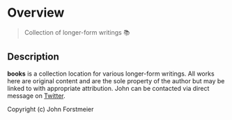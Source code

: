 # Overview

> Collection of longer-form writings :books:

## Description

**books** is a collection location for various longer-form writings. All works here are original content and are the sole property of the author but may be linked to with appropriate attribution. John can be contacted via direct message on [Twitter](https://twitter.com/forstmeier).

Copyright \(c\) John Forstmeier
